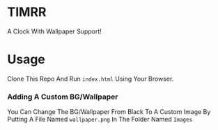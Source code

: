 # TIMRR

A Clock With Wallpaper Support!


# Usage

Clone This Repo And Run `index.html` Using Your Browser.

### Adding A Custom BG/Wallpaper

You Can Change The BG/Wallpaper From Black To A Custom Image By Putting A File Named `wallpaper.png` In The Folder Named `Images`